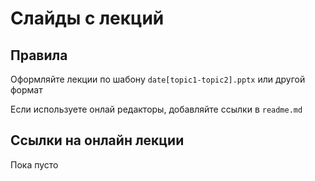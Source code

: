 # Слайды с лекций
## Правила
Оформляйте лекции по шабону `date[topic1-topic2].pptx` или другой формат

Если используете онлай редакторы, добавляйте ссылки в `readme.md` 

## Ссылки на онлайн лекции
Пока пусто